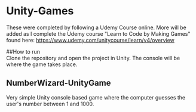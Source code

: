 # Unity-Games
These were completed by following a Udemy Course online. More will be added as I complete the Udemy course "Learn to Code by Making Games" found here: https://www.udemy.com/unitycourse/learn/v4/overview

##How to run  
Clone the repository and open the project in Unity. The console will be where the game takes place.

## NumberWizard-UnityGame  
Very simple Unity console based game where the computer guesses the user's number between 1 and 1000.  
